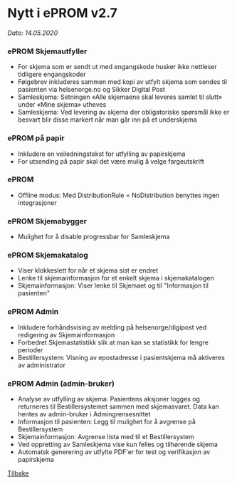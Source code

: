 # Nytt i ePROM v2.7
*Dato: 14.05.2020*

### ePROM Skjemautfyller
* For skjema som er sendt ut med engangskode husker ikke nettleser tidligere engangskoder
* Følgebrev inkluderes sammen med kopi av utfylt skjema som sendes til pasienten via helsenorge.no og Sikker Digital Post
* Samleskjema: Setningen «Alle skjemaene skal leveres samlet til slutt» under «Mine skjema» utheves
* Samleskjema: Ved levering av skjema der obligatoriske spørsmål ikke er besvart blir disse markert når man går inn på et underskjema

### ePROM på papir
* Inkludere en veiledningstekst for utfylling av papirskjema
* For utsending på papir skal det være mulig å velge fargeutskrift

### ePROM
* Offline modus: Med DistributionRule = NoDistribution benyttes ingen integrasjoner

### ePROM Skjemabygger
*	Mulighet for å disable progressbar for Samleskjema

### ePROM Skjemakatalog
* Viser klokkeslett for når et skjema sist er endret
* Lenke til skjemainformasjon for et enkelt skjema i skjemakatalogen
* Skjemainformasjon: Viser lenke til Skjemaet og til "Informasjon til pasienten"

### ePROM Admin
* Inkludere forhåndsvising av melding på helsenorge/digipost ved redigering av Skjemainformasjon
* Forbedret Skjemastatistikk slik at man kan se statistikk for lengre perioder
* Bestillersystem: Visning av epostadresse i pasientskjema må aktiveres av administrator

### ePROM Admin (admin-bruker)
* Analyse av utfylling av skjema: Pasientens aksjoner logges og returneres til Bestillersystemet sammen med skjemasvaret. Data kan hentes av admin-bruker i Admingrensesnittet
* Informasjon til pasienten: Legg til mulighet for å avgrense på Bestillersystem
* Skjemainformasjon: Avgrense lista med til et Bestillersystem
* Ved oppretting av Samleskjema vise kun felles og tilhørende skjema
* Automatsk generering av utfylte PDF'er for test og verifikasjon av papirskjema

[Tilbake](./Releaselist)
